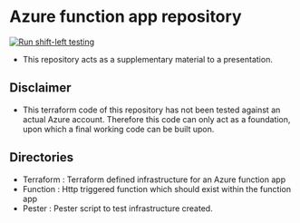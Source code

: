 # Azure function app repository

[![Run shift-left testing](https://github.com/azdim/jupiter_azure_function_app/actions/workflows/push.yml/badge.svg)](https://github.com/azdim/jupiter_azure_function_app/actions/workflows/push.yml)

* This repository acts as a supplementary material to a presentation.

## Disclaimer

* This terraform code of this repository has not been tested against an actual Azure account. Therefore this code can only act as a foundation, upon which a final working code can be built upon.

## Directories

* Terraform : Terraform defined infrastructure for an Azure function app
* Function  : Http triggered function which should exist within the function app
* Pester    : Pester script to test infrastructure created.
